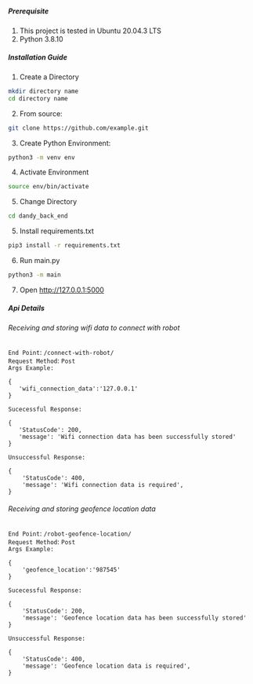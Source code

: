 
##### Prerequisite
1. This project is tested in Ubuntu 20.04.3 LTS
2. Python 3.8.10

##### Installation Guide
1. Create a Directory
```bash
mkdir directory name
cd directory name
```

2. From source:

```bash
git clone https://github.com/example.git
```

3. Create Python Environment:
```bash
python3 -m venv env
```
4. Activate Environment
```bash
source env/bin/activate
```
5. Change Directory
```bash
cd dandy_back_end
```
5. Install requirements.txt
```bash
pip3 install -r requirements.txt
```
6. Run main.py
```bash
python3 -m main
```
7. Open http://127.0.0.1:5000


 ##### Api Details

###### Receiving and storing wifi data to connect with robot

```End Point```: ```/connect-with-robot/``` <br>
```Request Method```: ```Post``` <br>
```Args Example: ```
```
{
   'wifi_connection_data':'127.0.0.1'
}
```

```Sucecessful Response: ```
```
{
   'StatusCode': 200,
   'message': 'Wifi connection data has been successfully stored'
}
```

```Unsuccessful Response: ```
```
{
    'StatusCode': 400,
    'message': 'Wifi connection data is required',
}
```


###### Receiving and storing geofence location data

```End Point```: ```/robot-geofence-location/``` <br>
```Request Method```: ```Post``` <br>
```Args Example: ```
```
{
    'geofence_location':'987545'
}
```

```Sucecessful Response: ```
```
{
    'StatusCode': 200,
    'message': 'Geofence location data has been successfully stored'
}
```

```Unsuccessful Response: ```
```
{
    'StatusCode': 400,
    'message': 'Geofence location data is required',
}
```
